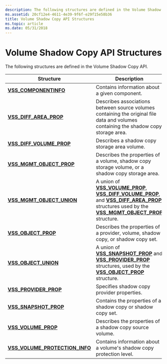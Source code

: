 ```yaml
---
description: The following structures are defined in the Volume Shadow Copy API.
ms.assetid: 20cf12e4-4611-4e39-9f6f-e29f15e58b36
title: Volume Shadow Copy API Structures
ms.topic: article
ms.date: 05/31/2018
---
```


# Volume Shadow Copy API Structures

The following structures are defined in the Volume Shadow Copy API.



| Structure                                                           | Description                                                                                                                                                                                                                                                         |
|---------------------------------------------------------------------|---------------------------------------------------------------------------------------------------------------------------------------------------------------------------------------------------------------------------------------------------------------------|
| [**VSS\_COMPONENTINFO**](/windows/desktop/api/VsBackup/ns-vsbackup-vss_componentinfo)                     | Contains information about a given component.                                                                                                                                                                                                                       |
| [**VSS\_DIFF\_AREA\_PROP**](/windows/desktop/api/VsMgmt/ns-vsmgmt-vss_diff_area_prop)                 | Describes associations between source volumes containing the original file data and volumes containing the shadow copy storage area.                                                                                                                                |
| [**VSS\_DIFF\_VOLUME\_PROP**](/windows/desktop/api/VsMgmt/ns-vsmgmt-vss_diff_volume_prop)             | Describes a shadow copy storage area volume.                                                                                                                                                                                                                        |
| [**VSS\_MGMT\_OBJECT\_PROP**](/windows/desktop/api/VsMgmt/ns-vsmgmt-vss_mgmt_object_prop)             | Describes the properties of a volume, shadow copy storage volume, or a shadow copy storage area.                                                                                                                                                                    |
| [**VSS\_MGMT\_OBJECT\_UNION**](/openspecs/windows_protocols/ms-scmp/63b53947-2649-4eac-a883-498f77361396)           | A union of [**VSS\_VOLUME\_PROP**](/windows/desktop/api/VsMgmt/ns-vsmgmt-vss_volume_prop), [**VSS\_DIFF\_VOLUME\_PROP**](/windows/desktop/api/VsMgmt/ns-vsmgmt-vss_diff_volume_prop), and [**VSS\_DIFF\_AREA\_PROP**](/windows/desktop/api/VsMgmt/ns-vsmgmt-vss_diff_area_prop) structures used by the [**VSS\_MGMT\_OBJECT\_PROP**](/windows/desktop/api/VsMgmt/ns-vsmgmt-vss_mgmt_object_prop) structure. |
| [**VSS\_OBJECT\_PROP**](/windows/desktop/api/Vss/ns-vss-vss_object_prop)                        | Describes the properties of a provider, volume, shadow copy, or shadow copy set.                                                                                                                                                                                    |
| [**VSS\_OBJECT\_UNION**](/openspecs/windows_protocols/ms-scmp/f63af19f-bc5c-4a20-afaf-4f6e0f7c1045)                      | A union of [**VSS\_SNAPSHOT\_PROP**](/windows/desktop/api/Vss/ns-vss-vss_snapshot_prop) and [**VSS\_PROVIDER\_PROP**](/windows/desktop/api/Vss/ns-vss-vss_provider_prop) structures, used by the [**VSS\_OBJECT\_PROP**](/windows/desktop/api/Vss/ns-vss-vss_object_prop) structure.                                                                    |
| [**VSS\_PROVIDER\_PROP**](/windows/desktop/api/Vss/ns-vss-vss_provider_prop)                    | Specifies shadow copy provider properties.                                                                                                                                                                                                                          |
| [**VSS\_SNAPSHOT\_PROP**](/windows/desktop/api/Vss/ns-vss-vss_snapshot_prop)                    | Contains the properties of a shadow copy or shadow copy set.                                                                                                                                                                                                        |
| [**VSS\_VOLUME\_PROP**](/windows/desktop/api/VsMgmt/ns-vsmgmt-vss_volume_prop)                        | Describes the properties of a shadow copy source volume.                                                                                                                                                                                                            |
| [**VSS\_VOLUME\_PROTECTION\_INFO**](/windows/desktop/api/VsMgmt/ns-vsmgmt-vss_volume_protection_info) | Contains information about a volume's shadow copy protection level.                                                                                                                                                                                                 |



 

 

 




